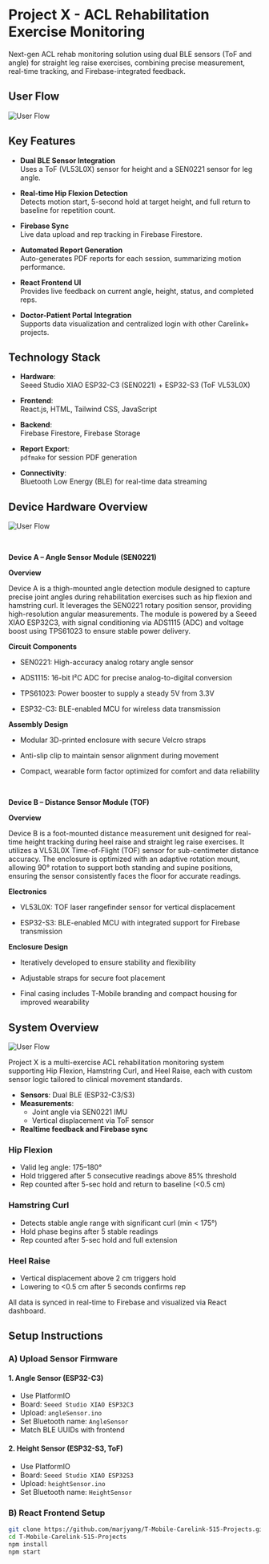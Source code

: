 # Project X - ACL Rehabilitation Exercise Monitoring

Next-gen ACL rehab monitoring solution using dual BLE sensors (ToF and angle) for straight leg raise exercises, combining precise measurement, real-time tracking, and Firebase-integrated feedback.

## User Flow
![User Flow](https://github.com/marjyang/T-Mobile-Carelink-515-Projects/raw/Xheal-project/assets/userflow.png)

## Key Features

- **Dual BLE Sensor Integration**  
  Uses a ToF (VL53L0X) sensor for height and a SEN0221 sensor for leg angle.

- **Real-time Hip Flexion Detection**  
  Detects motion start, 5-second hold at target height, and full return to baseline for repetition count.

- **Firebase Sync**  
  Live data upload and rep tracking in Firebase Firestore.

- **Automated Report Generation**  
  Auto-generates PDF reports for each session, summarizing motion performance.

- **React Frontend UI**  
  Provides live feedback on current angle, height, status, and completed reps.

- **Doctor-Patient Portal Integration**  
  Supports data visualization and centralized login with other Carelink+ projects.


## Technology Stack

- **Hardware**:  
  Seeed Studio XIAO ESP32-C3 (SEN0221) + ESP32-S3 (ToF VL53L0X)

- **Frontend**:  
  React.js, HTML, Tailwind CSS, JavaScript

- **Backend**:  
  Firebase Firestore, Firebase Storage

- **Report Export**:  
  `pdfmake` for session PDF generation

- **Connectivity**:  
  Bluetooth Low Energy (BLE) for real-time data streaming

## Device Hardware Overview
![User Flow](https://github.com/marjyang/T-Mobile-Carelink-515-Projects/raw/Xheal-project/assets/device.JPG)


  <br>
  
  **Device A – Angle Sensor Module (SEN0221)**

**Overview**

Device A is a thigh-mounted angle detection module designed to capture precise joint angles during rehabilitation exercises such as hip flexion and hamstring curl. It leverages the SEN0221 rotary position sensor, providing high-resolution angular measurements. The module is powered by a Seeed XIAO ESP32C3, with signal conditioning via ADS1115 (ADC) and voltage boost using TPS61023 to ensure stable power delivery.

**Circuit Components**

- SEN0221: High-accuracy analog rotary angle sensor

- ADS1115: 16-bit I²C ADC for precise analog-to-digital conversion

- TPS61023: Power booster to supply a steady 5V from 3.3V

- ESP32-C3: BLE-enabled MCU for wireless data transmission

**Assembly Design**

- Modular 3D-printed enclosure with secure Velcro straps

- Anti-slip clip to maintain sensor alignment during movement

- Compact, wearable form factor optimized for comfort and data reliability  

<br>
  
  **Device B – Distance Sensor Module (TOF)**

**Overview**

Device B is a foot-mounted distance measurement unit designed for real-time height tracking during heel raise and straight leg raise exercises. It utilizes a VL53L0X Time-of-Flight (TOF) sensor for sub-centimeter distance accuracy. The enclosure is optimized with an adaptive rotation mount, allowing 90° rotation to support both standing and supine positions, ensuring the sensor consistently faces the floor for accurate readings.

**Electronics**

- VL53L0X: TOF laser rangefinder sensor for vertical displacement

- ESP32-S3: BLE-enabled MCU with integrated support for Firebase transmission

**Enclosure Design**

- Iteratively developed to ensure stability and flexibility

- Adjustable straps for secure foot placement

- Final casing includes T-Mobile branding and compact housing for improved wearability

## System Overview

![User Flow](https://github.com/marjyang/T-Mobile-Carelink-515-Projects/raw/Xheal-project/assets/datapipeline.png)

Project X is a multi-exercise ACL rehabilitation monitoring system supporting Hip Flexion, Hamstring Curl, and Heel Raise, each with custom sensor logic tailored to clinical movement standards.

- **Sensors**: Dual BLE (ESP32-C3/S3)  
- **Measurements**:  
  - Joint angle via SEN0221 IMU  
  - Vertical displacement via ToF sensor  
- **Realtime feedback and Firebase sync**  

### Hip Flexion  
- Valid leg angle: 175–180°  
- Hold triggered after 5 consecutive readings above 85% threshold  
- Rep counted after 5-sec hold and return to baseline (<0.5 cm)

### Hamstring Curl  
- Detects stable angle range with significant curl (min < 175°)  
- Hold phase begins after 5 stable readings  
- Rep counted after 5-sec hold and full extension

### Heel Raise  
- Vertical displacement above 2 cm triggers hold  
- Lowering to <0.5 cm after 5 seconds confirms rep

All data is synced in real-time to Firebase and visualized via React dashboard.


## Setup Instructions

### A) Upload Sensor Firmware

#### 1. Angle Sensor (ESP32-C3)
- Use PlatformIO  
- Board: `Seeed Studio XIAO ESP32C3`  
- Upload: `angleSensor.ino`  
- Set Bluetooth name: `AngleSensor`  
- Match BLE UUIDs with frontend

#### 2. Height Sensor (ESP32-S3, ToF)
- Use PlatformIO  
- Board: `Seeed Studio XIAO ESP32S3`  
- Upload: `heightSensor.ino`  
- Set Bluetooth name: `HeightSensor`  


### B) React Frontend Setup

```bash
git clone https://github.com/marjyang/T-Mobile-Carelink-515-Projects.git
cd T-Mobile-Carelink-515-Projects
npm install
npm start
